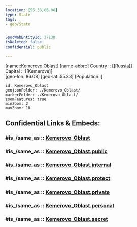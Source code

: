 ```yaml
---
location: [55.33,86.08] 
type: State
tags:
- geo/State


SpocWebEntityId: 37130
isDeleted: false
confidential: public

---
```

[name::Kemerovo Oblast] 
[name-abbr::] 
Country :: [[Russia]]  
Capital :: [[Kemerove]]  
[geo-lon::86.08] 
[geo-lat::55.33] 
[Population::] 



```leaflet
id: Kemerovo_Oblast
geojsonFolder: ./Kemerovo_Oblast/
markerFolder: ./Kemerovo_Oblast/
zoomFeatures: true 
minZoom: 2 
maxZoom: 18
```


## Confidential Links & Embeds: 

### #is_/same_as :: [Kemerovo_Oblast](/_Standards/Earth/Continent/Asia/Asia~North/Asia~Siberia/Kemerovo_Oblast.md) 

### #is_/same_as :: [Kemerovo_Oblast.public](/_public/Earth/Continent/Asia/Asia~North/Asia~Siberia/Kemerovo_Oblast.public.md) 

### #is_/same_as :: [Kemerovo_Oblast.internal](/_internal/Earth/Continent/Asia/Asia~North/Asia~Siberia/Kemerovo_Oblast.internal.md) 

### #is_/same_as :: [Kemerovo_Oblast.protect](/_protect/Earth/Continent/Asia/Asia~North/Asia~Siberia/Kemerovo_Oblast.protect.md) 

### #is_/same_as :: [Kemerovo_Oblast.private](/_private/Earth/Continent/Asia/Asia~North/Asia~Siberia/Kemerovo_Oblast.private.md) 

### #is_/same_as :: [Kemerovo_Oblast.personal](/_personal/Earth/Continent/Asia/Asia~North/Asia~Siberia/Kemerovo_Oblast.personal.md) 

### #is_/same_as :: [Kemerovo_Oblast.secret](/_secret/Earth/Continent/Asia/Asia~North/Asia~Siberia/Kemerovo_Oblast.secret.md)

